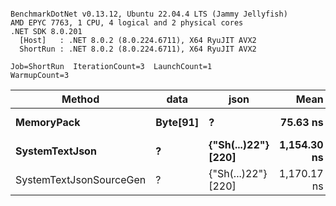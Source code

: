 ```

BenchmarkDotNet v0.13.12, Ubuntu 22.04.4 LTS (Jammy Jellyfish)
AMD EPYC 7763, 1 CPU, 4 logical and 2 physical cores
.NET SDK 8.0.201
  [Host]   : .NET 8.0.2 (8.0.224.6711), X64 RyuJIT AVX2
  ShortRun : .NET 8.0.2 (8.0.224.6711), X64 RyuJIT AVX2

Job=ShortRun  IterationCount=3  LaunchCount=1  
WarmupCount=3  

```
| Method                  | data     | json                | Mean        | Error     | StdDev   | Min         | Max         | Gen0   | Allocated |
|------------------------ |--------- |-------------------- |------------:|----------:|---------:|------------:|------------:|-------:|----------:|
| **MemoryPack**              | **Byte[91]** | **?**                   |    **75.63 ns** |  **2.020 ns** | **0.111 ns** |    **75.54 ns** |    **75.76 ns** | **0.0019** |     **168 B** |
| **SystemTextJson**          | **?**        | **{&quot;Sh(...)22&quot;} [220]** | **1,154.30 ns** | **43.138 ns** | **2.365 ns** | **1,152.15 ns** | **1,156.83 ns** | **0.0019** |     **168 B** |
| SystemTextJsonSourceGen | ?        | {&quot;Sh(...)22&quot;} [220] | 1,170.17 ns | 61.379 ns | 3.364 ns | 1,166.65 ns | 1,173.35 ns | 0.0019 |     168 B |
